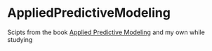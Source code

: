 # AppliedPredictiveModeling

Scipts from the book [Applied Predictive Modeling](http://appliedpredictivemodeling.com/) and my own while studying
